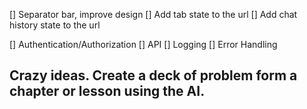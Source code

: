 [] Separator bar, improve design
[] Add tab state to the url
[] Add chat history state to the url


[] Authentication/Authorization
[] API
[] Logging
[] Error Handling

## Crazy ideas. Create a deck of problem form a chapter or lesson using the AI.